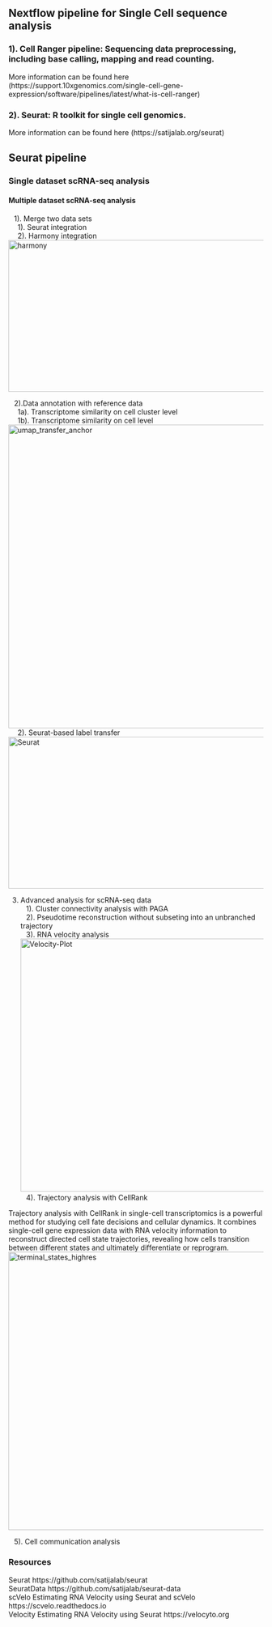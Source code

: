 <h2> Nextflow pipeline for Single Cell sequence analysis </h2>

<h3>1). Cell Ranger pipeline: Sequencing data preprocessing, including base calling, mapping and read counting.</h3> More information can be found here (https://support.10xgenomics.com/single-cell-gene-expression/software/pipelines/latest/what-is-cell-ranger)

<h3>2). Seurat: R toolkit for single cell genomics. </h3> More information can be found here (https://satijalab.org/seurat)

## Seurat pipeline</h3>
### Single dataset scRNA-seq analysis


#### Multiple dataset scRNA-seq analysis


   &ensp; 1). Merge two data sets</br>
      &emsp; 1). Seurat integration</br>
      &emsp; 2). Harmony integration</br>
      <img width="600" height="300" alt="harmony" src="https://github.com/user-attachments/assets/2f169423-b5a9-4ac1-b07f-65987cb170cd" />

      
   &ensp; 2).Data annotation with reference data</br>
          &emsp; 1a). Transcriptome similarity on cell cluster level</br>
          &emsp; 1b). Transcriptome similarity on cell level</br>
      <img width="600" height="600" alt="umap_transfer_anchor" src="https://github.com/user-attachments/assets/b7eb68f3-f09e-48a8-bab0-6ee8546f24ca" /></br>
          &emsp; 2). Seurat-based label transfer</br>
         <img width="600" height="300" alt="Seurat" src="https://github.com/user-attachments/assets/0d5dcd00-8bdc-4dbb-a6bd-18a3f36136da">





3) Advanced analysis for scRNA-seq data</br>
    &ensp; 1). Cluster connectivity analysis with PAGA</br>
    &ensp; 2). Pseudotime reconstruction without subseting into an unbranched trajectory</br>
   &ensp;  3). RNA velocity analysis</br>
    <img width="600" height="500" alt="Velocity-Plot" src="https://github.com/user-attachments/assets/44d90282-b064-4ac8-9b33-83e2e664475a" /></br>
    &ensp; 4). Trajectory analysis with CellRank

Trajectory analysis with CellRank in single-cell transcriptomics is a powerful method for studying cell fate decisions and cellular dynamics. It combines single-cell gene expression data with RNA velocity information to reconstruct directed cell state trajectories, revealing how cells transition between different states and ultimately differentiate or reprogram.
    <img width="600" height="550" alt="terminal_states_highres" src="https://github.com/user-attachments/assets/821494ac-122d-446b-b6b4-63d4ddfc0712" /></br>

   &ensp;  5). Cell communication analysis</br>

   
<h3>Resources</h3>
Seurat https://github.com/satijalab/seurat</br>
SeuratData https://github.com/satijalab/seurat-data</br>
scVelo Estimating RNA Velocity using Seurat and scVelo https://scvelo.readthedocs.io</br>
Velocity Estimating RNA Velocity using Seurat https://velocyto.org</br>


